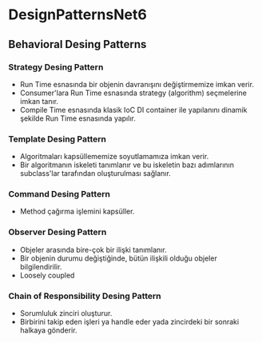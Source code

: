 # DesignPatternsNet6

## Behavioral Desing Patterns

### Strategy Desing Pattern
- Run Time esnasında bir objenin davranışını değiştirmemize imkan verir.
- Consumer'lara Run Time esnasında strategy (algorithm) seçmelerine imkan tanır.
- Compile Time esnasında klasik IoC DI container ile yapılanını dinamik şekilde Run Time esnasında yapılır.

### Template Desing Pattern
- Algoritmaları kapsüllememize soyutlamamıza imkan verir.
- Bir algoritmanın iskeleti tanımlanır ve bu iskeletin bazı adımlarının subclass'lar tarafından oluşturulması sağlanır.

### Command Desing Pattern
- Method çağırma işlemini kapsüller.

### Observer Desing Pattern
- Objeler arasında bire-çok bir ilişki tanımlanır.
- Bir objenin durumu değiştiğinde, bütün ilişkili olduğu objeler bilgilendirilir.
- Loosely coupled

### Chain of Responsibility Desing Pattern
- Sorumluluk zinciri oluşturur.
- Birbirini takip eden işleri ya handle eder yada zincirdeki bir sonraki halkaya gönderir.